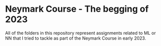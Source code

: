 # Neymark Course - The begging of 2023

All of the folders in this repository represent assignments related to ML or NN that I tried to tackle as part of the Neymark Course in early 2023.
